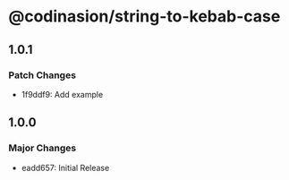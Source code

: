 # @codinasion/string-to-kebab-case

## 1.0.1

### Patch Changes

- 1f9ddf9: Add example

## 1.0.0

### Major Changes

- eadd657: Initial Release
